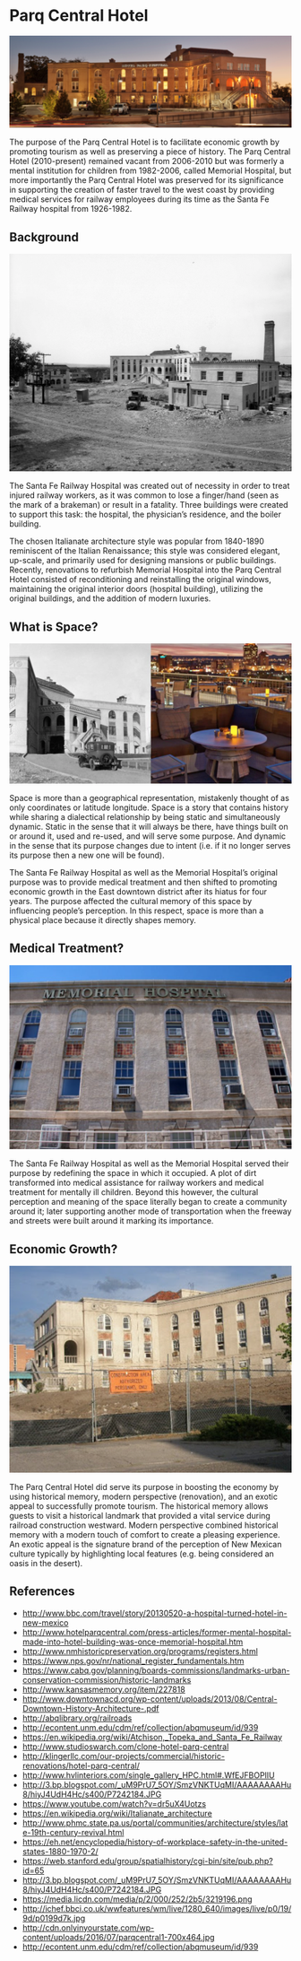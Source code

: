 # Parq Central Hotel

![Parq Central Hotel.](images/TBImage2.png "Parq Central Hotel 2010-Present")

The purpose of the Parq Central Hotel is to facilitate economic growth by promoting tourism as well as preserving a piece of history. The Parq Central Hotel (2010-present) remained vacant from 2006-2010 but was formerly a mental institution for children from 1982-2006, called Memorial Hospital, but more importantly the Parq Central Hotel was preserved for its significance in supporting the creation of faster travel to the west coast by providing medical services for railway employees during its time as the Santa Fe Railway hospital from 1926-1982.

## Background

![Early picture of the Santa Fe Hospital.](images/TBImage3.png "Santa Fe Railway Hospital 1926-1982")

The Santa Fe Railway Hospital was created out of necessity in order to treat injured railway workers, as it was common to lose a finger/hand (seen as the mark of a brakeman) or result in a fatality. Three buildings were created to support this task: the hospital, the physician’s residence, and the boiler building. 

The chosen Italianate architecture style was popular from 1840-1890 reminiscent of the Italian Renaissance; this style was considered elegant, up-scale, and primarily used for designing mansions or public buildings. Recently, renovations to refurbish Memorial Hospital into the Parq Central Hotel consisted of reconditioning and reinstalling the original windows, maintaining the original interior doors (hospital building), utilizing the original buildings, and the addition of modern luxuries.

## What is Space?

![Now and then.](images/TBImage5.png "Santa Fe Railway Hospital vs. the Parq Central Hotel experience")

Space is more than a geographical representation, mistakenly thought of as only coordinates or latitude longitude. Space is a story that contains history while sharing a dialectical relationship by being static and simultaneously dynamic. Static in the sense that it will always be there, have things built on or around it, used and re-used, and will serve some purpose. And dynamic in the sense that its purpose changes due to intent (i.e. if it no longer serves its purpose then a new one will be found).

The Santa Fe Railway Hospital as well as the Memorial Hospital’s original purpose was to provide medical treatment and then shifted to promoting economic growth in the East downtown district after its hiatus for four years. The purpose affected the cultural memory of this space by influencing people’s perception. In this respect, space is more than a physical place because it directly shapes memory.

## Medical Treatment?

![Memorial Hospital.](images/TBImage1.png "Memorial Hospital 1982-2006")

The Santa Fe Railway Hospital as well as the Memorial Hospital served their purpose by redefining the space in which it occupied. A plot of dirt transformed into medical assistance for railway workers and medical treatment for mentally ill children. Beyond this however, the cultural perception and meaning of the space literally began to create a community around it; later supporting another mode of transportation when the freeway and streets were built around it marking its importance.

## Economic Growth?

![Contruction of the Parq Central Hotel.](images/TBImage4.png "Construction of the Parq Central Hotel")

The Parq Central Hotel did serve its purpose in boosting the economy by using historical memory, modern perspective (renovation), and an exotic appeal to successfully promote tourism. The historical memory allows guests to visit a historical landmark that provided a vital service during railroad construction westward. Modern perspective combined historical memory with a modern touch of comfort to create a pleasing experience. An exotic appeal is the signature brand of the perception of New Mexican culture typically by highlighting local features (e.g. being considered an oasis in the desert).

## References
- http://www.bbc.com/travel/story/20130520-a-hospital-turned-hotel-in-new-mexico 
- http://www.hotelparqcentral.com/press-articles/former-mental-hospital-made-into-hotel-building-was-once-memorial-hospital.htm 
- http://www.nmhistoricpreservation.org/programs/registers.html 
- https://www.nps.gov/nr/national_register_fundamentals.htm 
- https://www.cabq.gov/planning/boards-commissions/landmarks-urban-conservation-commission/historic-landmarks 
- http://www.kansasmemory.org/item/227818
- http://www.downtownacd.org/wp-content/uploads/2013/08/Central-Downtown-History-Architecture-.pdf
- http://abqlibrary.org/railroads
- http://econtent.unm.edu/cdm/ref/collection/abqmuseum/id/939 
- https://en.wikipedia.org/wiki/Atchison,_Topeka_and_Santa_Fe_Railway
- http://www.studioswarch.com/clone-hotel-parq-central 
- http://klingerllc.com/our-projects/commercial/historic-renovations/hotel-parq-central/ 
- http://www.hvlinteriors.com/single_gallery_HPC.html#.WfEJFBOPIlU 
- http://3.bp.blogspot.com/_uM9PrU7_5OY/SmzVNKTUqMI/AAAAAAAAHu8/hiyJ4UdH4Hc/s400/P7242184.JPG 
- https://www.youtube.com/watch?v=dr5uX4Uotzs 
- https://en.wikipedia.org/wiki/Italianate_architecture 
- http://www.phmc.state.pa.us/portal/communities/architecture/styles/late-19th-century-revival.html 
- https://eh.net/encyclopedia/history-of-workplace-safety-in-the-united-states-1880-1970-2/ 
- https://web.stanford.edu/group/spatialhistory/cgi-bin/site/pub.php?id=65 
- http://3.bp.blogspot.com/_uM9PrU7_5OY/SmzVNKTUqMI/AAAAAAAAHu8/hiyJ4UdH4Hc/s400/P7242184.JPG 
- https://media.licdn.com/media/p/2/000/252/2b5/3219196.png 
- http://ichef.bbci.co.uk/wwfeatures/wm/live/1280_640/images/live/p0/19/9d/p0199d7k.jpg 
- http://cdn.onlyinyourstate.com/wp-content/uploads/2016/07/parqcentral1-700x464.jpg 
- http://econtent.unm.edu/cdm/ref/collection/abqmuseum/id/939






